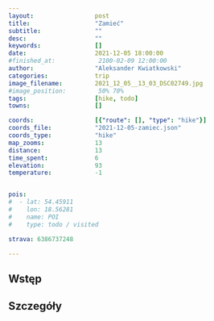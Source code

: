 ```yaml
---
layout:                 post
title:                  "Zamieć"
subtitle:               ""
desc:                   ""
keywords:               []
date:                   2021-12-05 18:00:00
#finished_at:            2100-02-09 12:00:00
author:                 "Aleksander Kwiatkowski"
categories:             trip
image_filename:         2021_12_05__13_03_DSC02749.jpg
#image_position:         50% 70%
tags:                   [hike, todo]
towns:                  []

coords:                 [{"route": [], "type": "hike"}]
coords_file:            "2021-12-05-zamiec.json"
coords_type:            "hike"
map_zooms:              13
distance:               13
time_spent:             6
elevation:              93
temperature:            -1


pois:
#  - lat: 54.45911
#    lon: 18.56281
#    name: POI
#    type: todo / visited

strava: 6386737248

---
```



## Wstęp

## Szczegóły
